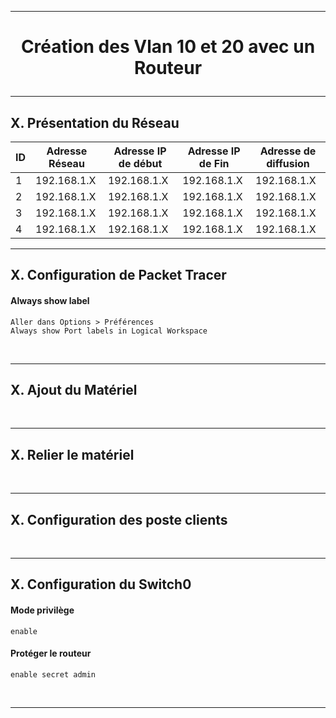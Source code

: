 ---------------------------------------------------------------------------------------------------------------------------------------------------
# <p align='center'> Création des Vlan 10 et 20 avec un Routeur </p>


---------------------------------------------------------------------------------------------------------------------------------------------------
## X. Présentation du Réseau
|  ID | Adresse Réseau | Adresse IP de début | Adresse IP de Fin | Adresse de diffusion |
| --- | -------------- | ------------------- | ----------------- | -------------------- |  
|  1  | 192.168.1.X    | 192.168.1.X         | 192.168.1.X       | 192.168.1.X          |
|  2  | 192.168.1.X    | 192.168.1.X         | 192.168.1.X       | 192.168.1.X          |
|  3  | 192.168.1.X    | 192.168.1.X         | 192.168.1.X       | 192.168.1.X          |
|  4  | 192.168.1.X    | 192.168.1.X         | 192.168.1.X       | 192.168.1.X          |


---------------------------------------------------------------------------------------------------------------------------------------------------
## X. Configuration de Packet Tracer
#### Always show label
```
Aller dans Options > Préférences
Always show Port labels in Logical Workspace
```

<br />

---------------------------------------------------------------------------------------------------------------------------------------------------
## X. Ajout du Matériel

<br />

---------------------------------------------------------------------------------------------------------------------------------------------------
## X. Relier le matériel

<br />

---------------------------------------------------------------------------------------------------------------------------------------------------
## X. Configuration des poste clients

<br />

---------------------------------------------------------------------------------------------------------------------------------------------------
## X. Configuration du Switch0

#### Mode privilège
```
enable
```

#### Protéger le routeur
```
enable secret admin
```

<br />

---------------------------------------------------------------------------------------------------------------------------------------------------


